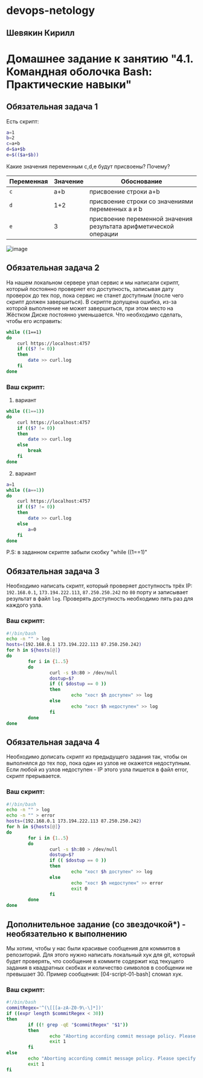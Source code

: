 # devops-netology  
## Шевякин Кирилл  

# Домашнее задание к занятию "4.1. Командная оболочка Bash: Практические навыки"

## Обязательная задача 1

Есть скрипт:
```bash
a=1
b=2
c=a+b
d=$a+$b
e=$(($a+$b))
```

Какие значения переменным c,d,e будут присвоены? Почему?

| Переменная  | Значение | Обоснование |
| ------------- | ------------- | ------------- |
| `c`  | a+b  | присвоение строки a+b |
| `d`  | 1+2  | присвоение строки со значениями переменных a и b |
| `e`  | 3    | присвоение переменной значения результата арифметической операции |
![image](https://user-images.githubusercontent.com/93198418/157433187-61430b64-011f-40e0-8ea5-f474452daddc.png)  


## Обязательная задача 2
На нашем локальном сервере упал сервис и мы написали скрипт, который постоянно проверяет его доступность, записывая дату проверок до тех пор, пока сервис не станет доступным (после чего скрипт должен завершиться). В скрипте допущена ошибка, из-за которой выполнение не может завершиться, при этом место на Жёстком Диске постоянно уменьшается. Что необходимо сделать, чтобы его исправить:
```bash
while ((1==1)
do
	curl https://localhost:4757
	if (($? != 0))
	then
		date >> curl.log
	fi
done
```

### Ваш скрипт:
1) вариант
```bash
while ((1==1))
do
	curl https://localhost:4757
	if (($? != 0))
	then
		date >> curl.log
	else
		break
	fi
done
```  
2) вариант
```bash
a=1
while ((a==1))
do
	curl https://localhost:4757
	if (($? != 0))
	then
		date >> curl.log
	else
		a=0
	fi
done
```  
P.S: в заданном скрипте забыли скобку "while ((1==1)"  

## Обязательная задача 3
Необходимо написать скрипт, который проверяет доступность трёх IP: `192.168.0.1`, `173.194.222.113`, `87.250.250.242` по `80` порту и записывает результат в файл `log`. Проверять доступность необходимо пять раз для каждого узла.

### Ваш скрипт:
```bash
#!/bin/bash
echo -n "" > log
hosts=(192.168.0.1 173.194.222.113 87.250.250.242)
for h in ${hosts[@]}
do
        for i in {1..5}
        do
                curl -s $h:80 > /dev/null
                dostup=$?
                if (( $dostup == 0 ))
                then
                        echo "хост $h доступен" >> log
                else
                        echo "хост $h недоступен" >> log
                fi
        done
done
```

## Обязательная задача 4
Необходимо дописать скрипт из предыдущего задания так, чтобы он выполнялся до тех пор, пока один из узлов не окажется недоступным. Если любой из узлов недоступен - IP этого узла пишется в файл error, скрипт прерывается.

### Ваш скрипт:
```bash
#!/bin/bash
echo -n "" > log
echo -n "" > error
hosts=(192.168.0.1 173.194.222.113 87.250.250.242)
for h in ${hosts[@]}
do
        for i in {1..5}
        do
                curl -s $h:80 > /dev/null
                dostup=$?
                if (( $dostup == 0 ))
                then
                        echo "хост $h доступен" >> log
                else
                        echo "хост $h недоступен" >> error
                        exit 0
                fi
        done
done
```

## Дополнительное задание (со звездочкой*) - необязательно к выполнению

Мы хотим, чтобы у нас были красивые сообщения для коммитов в репозиторий. Для этого нужно написать локальный хук для git, который будет проверять, что сообщение в коммите содержит код текущего задания в квадратных скобках и количество символов в сообщении не превышает 30. Пример сообщения: \[04-script-01-bash\] сломал хук.

### Ваш скрипт:
```bash
#!/bin/bash
commitRegex='^(\[[[a-zA-Z0-9\-\]*])'
if ((expr length $commitRegex < 30))
then
        if ((! grep -qE "$commitRegex" "$1"))
        then
                echo "Aborting according commit message policy. Please specify issue [XXXX] and less 30 symbols"
                exit 1
        fi
else
        echo "Aborting according commit message policy. Please specify issue [XXXX] and less 30 symbols"
        exit 1
fi
```
